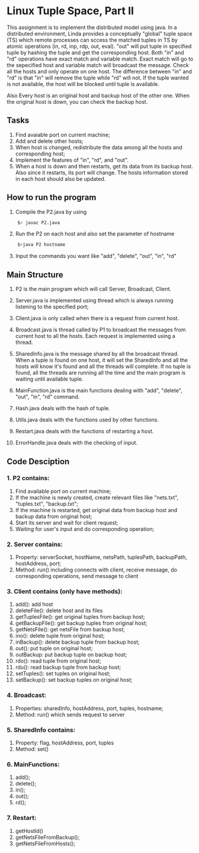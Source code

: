 # Linux Tuple Space, Part II

This assignment is to implement the distributed model using java. In a distributed environment, Linda provides a conceptually "global" tuple space (TS) which remote processes can sccess the matched tuples in TS by atomic operations (in, rd, inp, rdp, out, eval). "out" will put tuple in specified tuple by hashing the tuple and get the corresponding host. Both "in" and "rd" operations have exact match and variable match. Exact match will go to the sepecified host and variable match will broadcast the message. Check all the hosts and only operate on one host. The difference between "in" and "rd" is that "in" will remove the tuple while "rd" will not. If the tuple wanted is not available, the host will be blocked until tuple is available.

Also Every host is an original host and backup host of the other one. When the original host is down, you can check the backup host.

## Tasks
1. Find avaiable port on current machine;
2. Add and delete other hosts;
3. When host is changed, redistribute the data among all the hosts and corresponding host;
4. Implement the features of "in", "rd", and "out".
5. When a host is down and then restarts, get its data from its backup host. Also since it restarts, its port will change. The hosts information stored in each host should also be updated.

## How to run the program
1. Compile the P2.java by using
```bash
    $> javac P2.java
```
2. Run the P2 on each host and also set the parameter of hostname
```bash
    $>java P2 hostname
```
3. Input the commands you want like "add", "delete", "out", "in", "rd"

## Main Structure

1. P2 is the main program which will call Server, Broadcast, Client.

2. Server.java is implemented using thread which is always running listening to the specified port;

3. Client.java is only called when there is a request from current host.

4. Broadcast.java is thread called by P1 to broadcast the messages from current host to all the hosts. Each request is implemented using a thread.

5. SharedInfo.java is the message shared by all the broadcast thread. When a tuple is found on one host, it will set the SharedInfo and all the hosts will know it's found and all the threads will complete. If no tuple is found, all the threads are running all the time and the main program is waiting until available tuple.

6. MainFunction.java is the main functions dealing with "add", "delete", "out", "in", "rd" command.

7. Hash.java deals with the hash of tuple.

8. Utils.java deals with the functions used by other functions.

9. Restart.java deals with the functions of restarting a host.

10. ErrorHandle.java deals with the checking of input.

## Code Desciption
### 1. P2 contains:
1) Find available port on current machine;
2) If the machine is newly created, create relevant files like "nets.txt", "tuples.txt", "backup.txt";
3) If the machine is restarted, get original data from backup host and backup data from original host;
4) Start its server and wait for client request;
5) Waiting for user's input and do corresponding operation;

### 2. Server contains:
1) Property: serverSocket, hostName, netsPath, tuplesPath, backupPath, hostAddress, port;
2) Method: run() including connects with client, receive message, do corresponding operations, send message to client

### 3. Client contains (only have methods):
1) add(): add host
2) deleteFile(): delete host and its files
3) getTuplesFile(): get original tuples from backup host;
4) getBackupFile(): get backup tuples from original host;
5) getNetsFile(): get netsFile from backup host;
6) ino(): delete tuple from original host;
7) inBackup(): delete backup tuple from backup host;
8) out(): put tuple on original host;
9) outBackup: put backup tuple on backup host;
10) rdo(): read tuple from original host;
11) rdu(): read backup tuple from backup host;
12) setTuples(): set tuples on original host;
13) setBackup(): set backup tuples on original host;

### 4. Broadcast:
1) Properties: sharedInfo, hostAddress, port, tuples, hostname;
2) Method: run() which sends request to server

### 5. SharedInfo contains:
1) Property: flag, hostAddress, port, tuples
2) Method: set()

### 6. MainFunctions:
1) add();
2) delete();
3) in();
4) out();
5) rd();

### 7. Restart:
1) getHostId()
2) getNetsFileFromBackup();
3) getNetsFileFromHosts();
